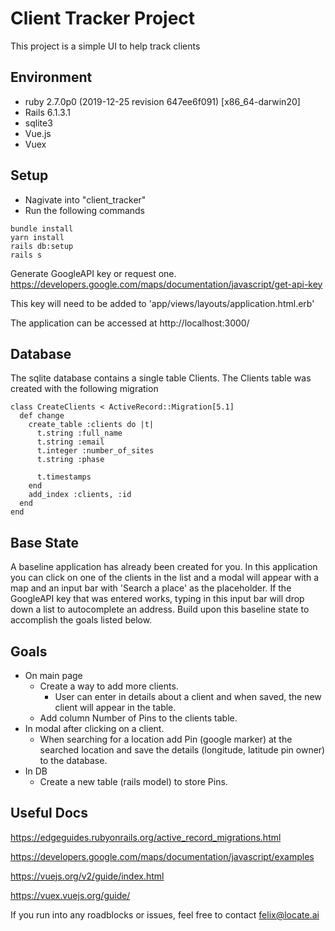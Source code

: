# Client Tracker Project
  This project is a simple UI to help track clients
  
## Environment
- ruby 2.7.0p0 (2019-12-25 revision 647ee6f091) [x86_64-darwin20]
- Rails 6.1.3.1
- sqlite3
- Vue.js
- Vuex

## Setup
  - Nagivate into "client_tracker"
  - Run the following commands
  ```
  bundle install
  yarn install
  rails db:setup
  rails s
  ```
  Generate GoogleAPI key or request one.
  https://developers.google.com/maps/documentation/javascript/get-api-key

  This key will need to be added to 'app/views/layouts/application.html.erb'
  
  The application can be accessed at http://localhost:3000/
  
## Database
  The sqlite database contains a single table Clients. The Clients table was created with the following migration
  ```
  class CreateClients < ActiveRecord::Migration[5.1]
    def change
      create_table :clients do |t|
        t.string :full_name
        t.string :email
        t.integer :number_of_sites
        t.string :phase

        t.timestamps
      end
      add_index :clients, :id
    end
  end
  ```

## Base State
  A baseline application has already been created for you. In this application you can click on one of the clients in the list and a modal will appear with a map and an input bar with 'Search a place' as the placeholder. If the GoogleAPI key that was entered works, typing in this input bar will drop down a list to autocomplete an address. Build upon this baseline state to accomplish the goals listed below.

## Goals
  - On main page
    - Create a way to add more clients.
      - User can enter in details about a client and when saved, the new client will appear in the table.
    - Add column Number of Pins to the clients table.
  - In modal after clicking on a client.
    - When searching for a location add Pin (google marker) at the searched location and save the details (longitude, latitude pin owner) to the database.
  - In DB
    - Create a new table (rails model) to store Pins.
    
 ## Useful Docs
 https://edgeguides.rubyonrails.org/active_record_migrations.html

 https://developers.google.com/maps/documentation/javascript/examples

 https://vuejs.org/v2/guide/index.html
 
 https://vuex.vuejs.org/guide/
 
 If you run into any roadblocks or issues, feel free to contact felix@locate.ai

